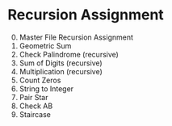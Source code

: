# Recursion Assignment

0. Master File Recursion Assignment
1. Geometric Sum
2. Check Palindrome (recursive)
3. Sum of Digits (recursive)
4. Multiplication (recursive)
5. Count Zeros
6. String to Integer
7. Pair Star
8. Check AB
9. Staircase
